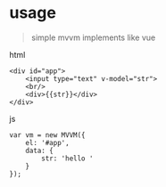 # usage

> simple mvvm implements like vue

html
```
<div id="app">
    <input type="text" v-model="str">
    <br/>
    <div>{{str}}</div>
</div>    

```

js
```
var vm = new MVVM({
    el: '#app',
    data: {
        str: 'hello '
    }
});
```